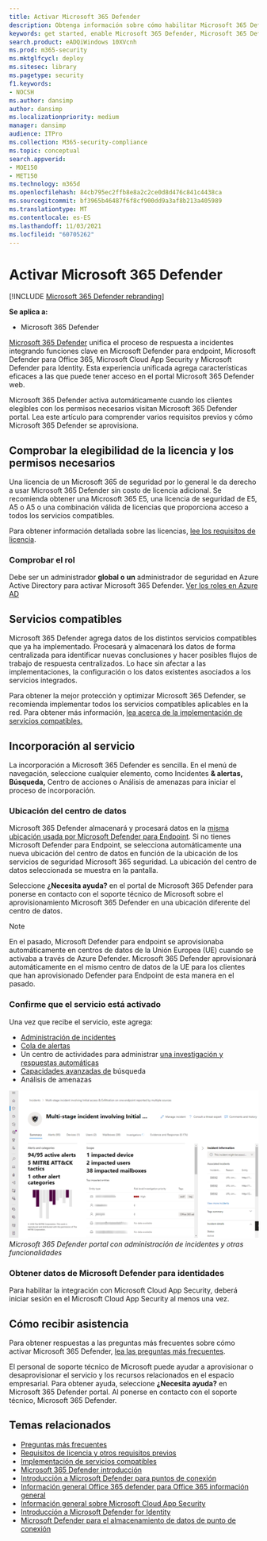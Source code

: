 ```yaml
---
title: Activar Microsoft 365 Defender
description: Obtenga información sobre cómo habilitar Microsoft 365 Defender y empezar a integrar la respuesta y el incidente de seguridad.
keywords: get started, enable Microsoft 365 Defender, Microsoft 365 Defender, M365, security, data location, required permissions, license eligibility, settings page
search.product: eADQiWindows 10XVcnh
ms.prod: m365-security
ms.mktglfcycl: deploy
ms.sitesec: library
ms.pagetype: security
f1.keywords:
- NOCSH
ms.author: dansimp
author: dansimp
ms.localizationpriority: medium
manager: dansimp
audience: ITPro
ms.collection: M365-security-compliance
ms.topic: conceptual
search.appverid:
- MOE150
- MET150
ms.technology: m365d
ms.openlocfilehash: 84cb795ec2ffb8e8a2c2ce0d8d476c841c4438ca
ms.sourcegitcommit: bf3965b46487f6f8cf900dd9a3af8b213a405989
ms.translationtype: MT
ms.contentlocale: es-ES
ms.lasthandoff: 11/03/2021
ms.locfileid: "60705262"
---
```

# <a name="turn-on-microsoft-365-defender"></a>Activar Microsoft 365 Defender

[!INCLUDE [Microsoft 365 Defender rebranding](../includes/microsoft-defender.md)]


**Se aplica a:**
- Microsoft 365 Defender

[Microsoft 365 Defender](microsoft-365-defender.md) unifica el proceso de respuesta a incidentes integrando funciones clave en Microsoft Defender para endpoint, Microsoft Defender para Office 365, Microsoft Cloud App Security y Microsoft Defender para Identity. Esta experiencia unificada agrega características eficaces a las que puede tener acceso en el portal Microsoft 365 Defender web.

Microsoft 365 Defender activa automáticamente cuando los clientes elegibles con los permisos necesarios visitan Microsoft 365 Defender portal. Lea este artículo para comprender varios requisitos previos y cómo Microsoft 365 Defender se aprovisiona.

## <a name="check-license-eligibility-and-required-permissions"></a>Comprobar la elegibilidad de la licencia y los permisos necesarios

Una licencia de un Microsoft 365 de seguridad por lo general le da derecho a usar Microsoft 365 Defender sin costo de licencia adicional. Se recomienda obtener una Microsoft 365 E5, una licencia de seguridad de E5, A5 o A5 o una combinación válida de licencias que proporciona acceso a todos los servicios compatibles.

Para obtener información detallada sobre las licencias, [lee los requisitos de licencia](prerequisites.md#licensing-requirements).

### <a name="check-your-role"></a>Comprobar el rol

Debe ser un administrador **global o** **un** administrador de seguridad en Azure Active Directory para activar Microsoft 365 Defender. [Ver los roles en Azure AD](/azure/active-directory/users-groups-roles/directory-manage-roles-portal)

## <a name="supported-services"></a>Servicios compatibles

Microsoft 365 Defender agrega datos de los distintos servicios compatibles que ya ha implementado. Procesará y almacenará los datos de forma centralizada para identificar nuevas conclusiones y hacer posibles flujos de trabajo de respuesta centralizados. Lo hace sin afectar a las implementaciones, la configuración o los datos existentes asociados a los servicios integrados.

Para obtener la mejor protección y optimizar Microsoft 365 Defender, se recomienda implementar todos los servicios compatibles aplicables en la red. Para obtener más información, [lea acerca de la implementación de servicios compatibles.](deploy-supported-services.md)

## <a name="onboard-to-the-service"></a>Incorporación al servicio
La incorporación a Microsoft 365 Defender es sencilla. En el menú de navegación, seleccione cualquier elemento, como Incidentes  **& alertas,** **Búsqueda,** Centro de acciones o Análisis de amenazas para iniciar el proceso de incorporación.  

### <a name="data-center-location"></a>Ubicación del centro de datos

Microsoft 365 Defender almacenará y procesará datos en la [misma ubicación usada por Microsoft Defender para Endpoint](/windows/security/threat-protection/microsoft-defender-atp/data-storage-privacy). Si no tienes Microsoft Defender para Endpoint, se selecciona automáticamente una nueva ubicación del centro de datos en función de la ubicación de los servicios de seguridad Microsoft 365 seguridad. La ubicación del centro de datos seleccionada se muestra en la pantalla.

Seleccione **¿Necesita ayuda?** en el portal de Microsoft 365 Defender para ponerse en contacto con el soporte técnico de Microsoft sobre el aprovisionamiento Microsoft 365 Defender en una ubicación diferente del centro de datos.

> [!NOTE]
> En el pasado, Microsoft Defender para endpoint se aprovisionaba automáticamente en centros de datos de la Unión Europea (UE) cuando se activaba a través de Azure Defender. Microsoft 365 Defender aprovisionará automáticamente en el mismo centro de datos de la UE para los clientes que han aprovisionado Defender para Endpoint de esta manera en el pasado.

### <a name="confirm-that-the-service-is-on"></a>Confirme que el servicio está activado

Una vez que recibe el servicio, este agrega:

- [Administración de incidentes](incidents-overview.md)
- [Cola de alertas](investigate-alerts.md)
- Un centro de actividades para administrar [una investigación y respuestas automáticas](m365d-autoir.md)
- [Capacidades avanzadas de](advanced-hunting-overview.md) búsqueda
- Análisis de amenazas

![Imagen de Microsoft 365 Defender panel de navegación del portal con Microsoft 365 Defender características. ](../../media/overview-incident.png)
 *Microsoft 365 Defender portal con administración de incidentes y otras funcionalidades*

### <a name="getting-microsoft-defender-for-identity-data"></a>Obtener datos de Microsoft Defender para identidades 
Para habilitar la integración con Microsoft Cloud App Security, deberá iniciar sesión en el Microsoft Cloud App Security al menos una vez.

## <a name="get-assistance"></a>Cómo recibir asistencia

Para obtener respuestas a las preguntas más frecuentes sobre cómo activar Microsoft 365 Defender, [lea las preguntas más frecuentes](m365d-enable-faq.md).

El personal de soporte técnico de Microsoft puede ayudar a aprovisionar o desaprovisionar el servicio y los recursos relacionados en el espacio empresarial. Para obtener ayuda, seleccione **¿Necesita ayuda?** en Microsoft 365 Defender portal. Al ponerse en contacto con el soporte técnico, Microsoft 365 Defender.

## <a name="related-topics"></a>Temas relacionados

- [Preguntas más frecuentes](m365d-enable-faq.md)
- [Requisitos de licencia y otros requisitos previos](prerequisites.md)
- [Implementación de servicios compatibles](deploy-supported-services.md)
- [Microsoft 365 Defender introducción](microsoft-365-defender.md)
- [Introducción a Microsoft Defender para puntos de conexión](../defender-endpoint/microsoft-defender-endpoint.md)
- [Información general Office 365 defender para Office 365 información general](../office-365-security/defender-for-office-365.md)
- [Información general sobre Microsoft Cloud App Security](/cloud-app-security/what-is-cloud-app-security)
- [Introducción a Microsoft Defender for Identity](/azure-advanced-threat-protection/what-is-atp)
- [Microsoft Defender para el almacenamiento de datos de punto de conexión](../defender-endpoint/data-storage-privacy.md)
